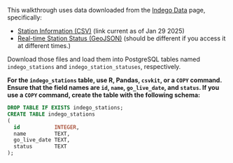 This walkthrough uses data downloaded from the [Indego Data](https://www.rideindego.com/about/data/) page, specifically:
* [Station Information (CSV)](https://www.rideindego.com/wp-content/uploads/2025/01/indego-stations-2025-01-01.csv) (link current as of Jan 29 2025)
* [Real-time Station Status (GeoJSON)](https://kiosks.bicycletransit.workers.dev/phl) (should be different if you access it at different times.)

Download those files and load them into PostgreSQL tables named `indego_stations` and `indego_station_statuses`, respectively.

**For the `indego_stations` table, use R, Pandas, `csvkit`, or a `COPY` command. Ensure that the field names are `id`, `name`, `go_live_date`, and `status`. If you use a `COPY` command, create the table with the following schema:**

```sql
DROP TABLE IF EXISTS indego_stations;
CREATE TABLE indego_stations
(
  id           INTEGER,
  name         TEXT,
  go_live_date TEXT,
  status       TEXT
);
```